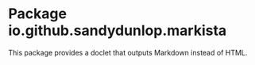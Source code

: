 # Package io.github.sandydunlop.markista


This package provides a doclet that outputs Markdown instead of HTML.

